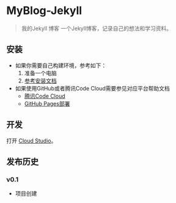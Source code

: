 # MyBlog-Jekyll
> 我的Jekyll 博客
一个Jekyll博客，记录自己的想法和学习资料。

## 安装
- 如果你需要自己构建环境，参考如下：
    1. 准备一个电脑
    2. [参考安装文档](https://www.jekyll.com.cn/docs/installation/)
- 如果使用GitHub或者腾讯Code Cloud需要参见对应平台帮助文档
    - [腾讯Code Cloud](https://dev.tencent.com/help/)
    - [GitHub Pages部署](https://www.jekyll.com.cn/docs/github-pages/)

## 开发

打开 [Cloud Studio](https://studio.dev.tencent.com/)。

## 发布历史



### v0.1

- 项目创建
